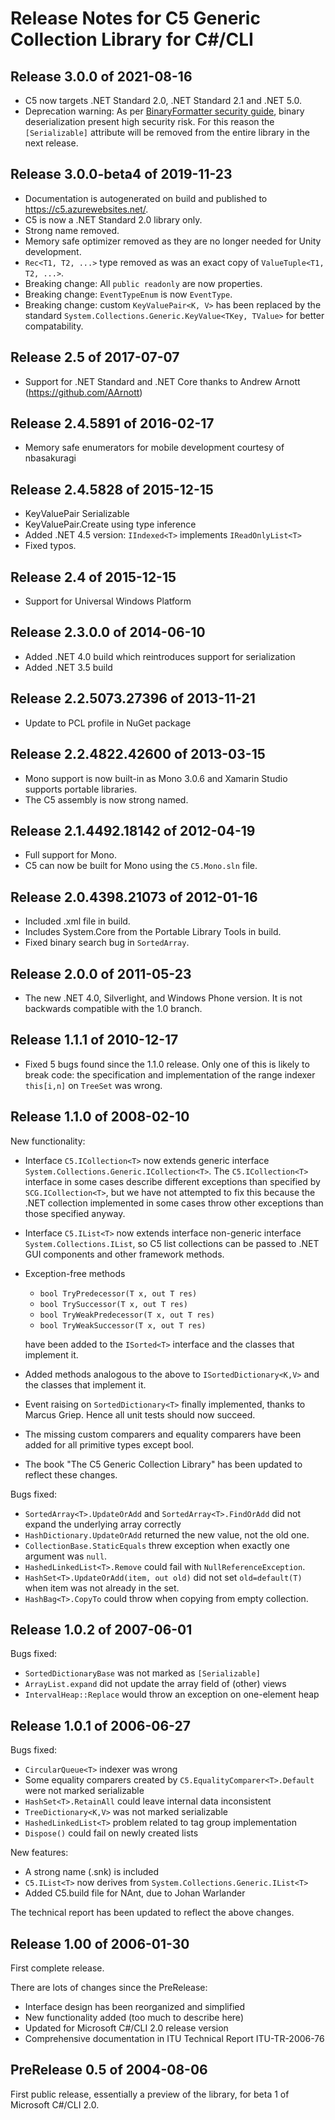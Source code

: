 # Release Notes for C5 Generic Collection Library for C#/CLI

## Release 3.0.0 of 2021-08-16

- C5 now targets .NET Standard 2.0, .NET Standard 2.1 and .NET 5.0.
- Deprecation warning: As per [BinaryFormatter security guide](https://docs.microsoft.com/en-us/dotnet/standard/serialization/binaryformatter-security-guide), binary deserialization present high security risk. For this reason the `[Serializable]` attribute will be removed from the entire library in the next release.

## Release 3.0.0-beta4 of 2019-11-23

- Documentation is autogenerated on build and published to <https://c5.azurewebsites.net/>.
- C5 is now a .NET Standard 2.0 library only.
- Strong name removed.
- Memory safe optimizer removed as they are no longer needed for Unity development.
- `Rec<T1, T2, ...>` type removed as was an exact copy of `ValueTuple<T1, T2, ...>`.
- Breaking change: All `public readonly` are now properties.
- Breaking change: `EventTypeEnum` is now `EventType`.
- Breaking change: custom `KeyValuePair<K, V>` has been replaced by the standard `System.Collections.Generic.KeyValue<TKey, TValue>` for better compatability.

## Release 2.5 of 2017-07-07

- Support for .NET Standard and .NET Core thanks to Andrew Arnott (<https://github.com/AArnott>)

## Release 2.4.5891 of 2016-02-17

- Memory safe enumerators for mobile development courtesy of nbasakuragi

## Release 2.4.5828 of 2015-12-15

- KeyValuePair Serializable
- KeyValuePair.Create using type inference
- Added .NET 4.5 version: `IIndexed<T>` implements `IReadOnlyList<T>`
- Fixed typos.

## Release 2.4 of 2015-12-15

- Support for Universal Windows Platform

## Release 2.3.0.0 of 2014-06-10

- Added .NET 4.0 build which reintroduces support for serialization
- Added .NET 3.5 build

## Release 2.2.5073.27396 of 2013-11-21

- Update to PCL profile in NuGet package

## Release 2.2.4822.42600 of 2013-03-15

- Mono support is now built-in as Mono 3.0.6 and Xamarin Studio supports portable libraries.
- The C5 assembly is now strong named.

## Release 2.1.4492.18142 of 2012-04-19

- Full support for Mono.
- C5 can now be built for Mono using the `C5.Mono.sln` file.

## Release 2.0.4398.21073 of 2012-01-16

- Included .xml file in build.
- Includes System.Core from the Portable Library Tools in build.
- Fixed binary search bug in `SortedArray`.

## Release 2.0.0 of 2011-05-23

- The new .NET 4.0, Silverlight, and Windows Phone version.
   It is not backwards compatible with the 1.0 branch.

## Release 1.1.1 of 2010-12-17

- Fixed 5 bugs found since the 1.1.0 release.  Only one of this is likely to break code: the specification and implementation of the range indexer `this[i,n]` on `TreeSet` was wrong.

## Release 1.1.0 of 2008-02-10

New functionality:

- Interface `C5.ICollection<T>` now extends generic interface `System.Collections.Generic.ICollection<T>`. The `C5.ICollection<T>` interface in some cases describe different exceptions than specified by `SCG.ICollection<T>`, but we have not attempted to fix this because the .NET collection implemented in some cases throw other exceptions than those specified anyway.

- Interface `C5.IList<T>` now extends interface non-generic interface `System.Collections.IList`, so C5 list collections can be passed to .NET GUI components and other framework methods.

- Exception-free methods

  - `bool TryPredecessor(T x, out T res)`
  - `bool TrySuccessor(T x, out T res)`
  - `bool TryWeakPredecessor(T x, out T res)`
  - `bool TryWeakSuccessor(T x, out T res)`

  have been added to the `ISorted<T>` interface and the classes that implement it.

- Added methods analogous to the above to `ISortedDictionary<K,V>` and the classes that implement it.
- Event raising on `SortedDictionary<T>` finally implemented, thanks to Marcus Griep.  Hence all unit tests should now succeed.
- The missing custom comparers and equality comparers have been added for all primitive types except bool.
- The book "The C5 Generic Collection Library" has been updated to reflect these changes.

Bugs fixed:

- `SortedArray<T>.UpdateOrAdd` and `SortedArray<T>.FindOrAdd` did not expand the underlying array correctly
- `HashDictionary.UpdateOrAdd` returned the new value, not the old one.
- `CollectionBase.StaticEquals` threw exception when exactly one argument was `null`.
- `HashedLinkedList<T>.Remove` could fail with `NullReferenceException`.
- `HashSet<T>.UpdateOrAdd(item, out old)` did not set `old=default(T)` when item was not already in the set.
- `HashBag<T>.CopyTo` could throw when copying from empty collection.

## Release 1.0.2 of 2007-06-01

Bugs fixed:

- `SortedDictionaryBase` was not marked as `[Serializable]`
- `ArrayList.expand` did not update the array field of (other) views
- `IntervalHeap::Replace` would throw an exception on one-element heap

## Release 1.0.1 of 2006-06-27

Bugs fixed:

- `CircularQueue<T>` indexer was wrong
- Some equality comparers created by `C5.EqualityComparer<T>.Default` were not marked serializable
- `HashSet<T>.RetainAll` could leave internal data inconsistent
- `TreeDictionary<K,V>` was not marked serializable
- `HashedLinkedList<T>` problem related to tag group implementation
- `Dispose()` could fail on newly created lists

New features:

- A strong name (.snk) is included
- `C5.IList<T>` now derives from `System.Collections.Generic.IList<T>`
- Added C5.build file for NAnt, due to Johan Warlander

The technical report has been updated to reflect the above changes.

## Release 1.00 of 2006-01-30

First complete release.

There are lots of changes since the PreRelease:

- Interface design has been reorganized and simplified
- New functionality added (too much to describe here)
- Updated for Microsoft C#/CLI 2.0 release version
- Comprehensive documentation in ITU Technical Report ITU-TR-2006-76

## PreRelease 0.5 of 2004-08-06

First public release, essentially a preview of the library, for beta 1 of Microsoft C#/CLI 2.0.
